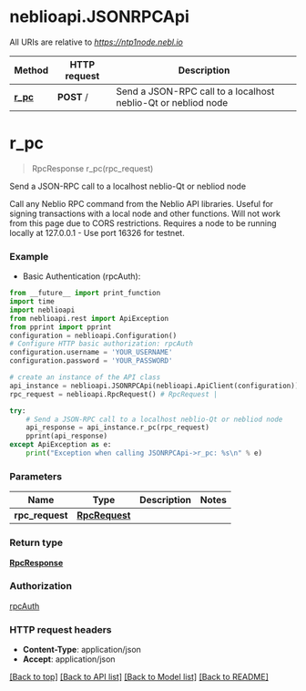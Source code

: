 # neblioapi.JSONRPCApi

All URIs are relative to *https://ntp1node.nebl.io*

Method | HTTP request | Description
------------- | ------------- | -------------
[**r_pc**](JSONRPCApi.md#r_pc) | **POST** / | Send a JSON-RPC call to a localhost neblio-Qt or nebliod node


# **r_pc**
> RpcResponse r_pc(rpc_request)

Send a JSON-RPC call to a localhost neblio-Qt or nebliod node

Call any Neblio RPC command from the Neblio API libraries. Useful for signing transactions with a local node and other functions. Will not work from this page due to CORS restrictions. Requires a node to be running locally at 127.0.0.1 - Use port 16326 for testnet.

### Example

* Basic Authentication (rpcAuth):
```python
from __future__ import print_function
import time
import neblioapi
from neblioapi.rest import ApiException
from pprint import pprint
configuration = neblioapi.Configuration()
# Configure HTTP basic authorization: rpcAuth
configuration.username = 'YOUR_USERNAME'
configuration.password = 'YOUR_PASSWORD'

# create an instance of the API class
api_instance = neblioapi.JSONRPCApi(neblioapi.ApiClient(configuration))
rpc_request = neblioapi.RpcRequest() # RpcRequest | 

try:
    # Send a JSON-RPC call to a localhost neblio-Qt or nebliod node
    api_response = api_instance.r_pc(rpc_request)
    pprint(api_response)
except ApiException as e:
    print("Exception when calling JSONRPCApi->r_pc: %s\n" % e)
```

### Parameters

Name | Type | Description  | Notes
------------- | ------------- | ------------- | -------------
 **rpc_request** | [**RpcRequest**](RpcRequest.md)|  | 

### Return type

[**RpcResponse**](RpcResponse.md)

### Authorization

[rpcAuth](../README.md#rpcAuth)

### HTTP request headers

 - **Content-Type**: application/json
 - **Accept**: application/json

[[Back to top]](#) [[Back to API list]](../README.md#documentation-for-api-endpoints) [[Back to Model list]](../README.md#documentation-for-models) [[Back to README]](../README.md)

